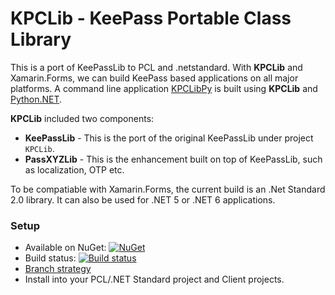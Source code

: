 # KPCLib - KeePass Portable Class Library

This is a port of KeePassLib to PCL and .netstandard. With **KPCLib** and Xamarin.Forms, we can build KeePass based applications on all major platforms. A command line application [KPCLibPy][1] is built using **KPCLib** and [Python.NET][2].

**KPCLib** included two components:
- **KeePassLib** - This is the port of the original KeePassLib under project `KPCLib`.
- **PassXYZLib** - This is the enhancement built on top of KeePassLib, such as localization, OTP etc.

To be compatiable with Xamarin.Forms, the current build is an .Net Standard 2.0 library. It can also be used for .NET 5 or .NET 6 applications.

### Setup
* Available on NuGet: [![NuGet](https://img.shields.io/nuget/v/Xam.Plugin.Media.svg?label=NuGet)](https://www.nuget.org/packages/KPCLib)
* Build status: [![Build status](https://ci.appveyor.com/api/projects/status/ugxm1im7nsl634uy/branch/develop?svg=true)](https://ci.appveyor.com/project/shugaoye/kpclib/branch/develop)
* [Branch strategy](https://www.atlassian.com/git/tutorials/comparing-workflows/gitflow-workflow)
* Install into your PCL/.NET Standard project and Client projects.


[1]: https://github.com/passxyz/KPCLibPy
[2]: https://github.com/pythonnet/pythonnet